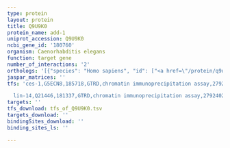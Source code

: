 ```yaml
---
type: protein
layout: protein
title: Q9U9K0
protein_name: add-1
uniprot_accession: Q9U9K0
ncbi_gene_id: '180760'
organism: Caenorhabditis elegans
function: target gene
number_of_interactions: '2'
orthologs: '[{"species": "Homo sapiens", "id": ["<a href=\"/protein/q9uey8\">Q9UEY8</a>", "E7ENY0"]}, {"species": "Mus musculus", "id": ["<a href=\"/protein/q9qyb5\">Q9QYB5</a>", "<a href=\"/protein/q9qyc0\">Q9QYC0</a>", "<a href=\"/protein/q9qyb8\">Q9QYB8</a>"]}, {"species": "Rattus norvegicus", "id": ["<a href=\"/protein/g3v9d7\">G3V9D7</a>", "<a href=\"/protein/a0a0g2jsm7\">A0A0G2JSM7</a>", "F8WFS9"]}, {"species": "Drosophila melanogaster", "id": ["A0A0B4K849"]}, {"species": "Danio rerio", "id": ["<a href=\"/protein/f1qw07\">F1QW07</a>", "A0A0R4IT10", "Q1LUP2"]}]'
jaspar_matrices: ''
tfs: 'ces-1,G5ECN8,185718,GTRD,chromatin immunoprecipitation assay,27924024%5Buid%5D,No

  lin-14,Q21446,181337,GTRD,chromatin immunoprecipitation assay,27924024%5Buid%5D,No'
targets: ''
tfs_download: tfs_of_Q9U9K0.tsv
targets_download: ''
bindingSites_download: ''
binding_sites_ls: ''

---
```

